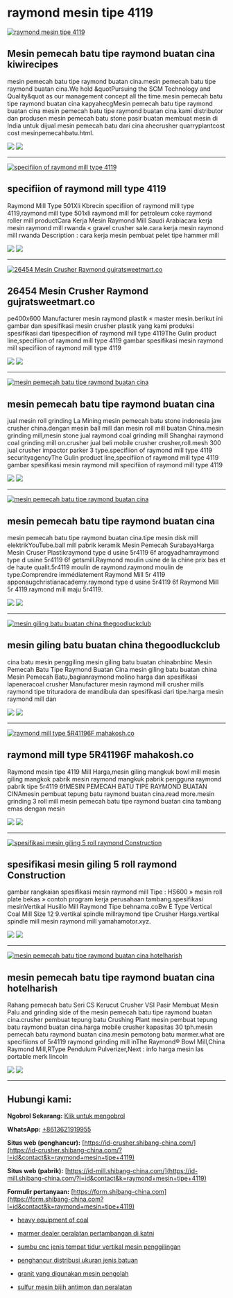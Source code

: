 # raymond mesin tipe 4119

<a href="https://swt.shibang-china.com/?l=id&img&k=raymond+mesin+tipe+4119" target="_blank">![raymond mesin tipe 4119](http://static.shibang-china.com/all-800x300/995.jpg)</a>

## Mesin pemecah batu tipe raymond buatan cina kiwirecipes
mesin pemecah batu tipe raymond buatan cina.mesin pemecah batu tipe raymond buatan cina.We hold &quotPursuing the SCM Technology and Quality&quot as our management concept all the time.mesin pemecah batu tipe raymond buatan cina kapyahecgMesin pemecah batu tipe raymond buatan cina mesin pemecah batu tipe raymond buatan cina.kami distributor dan produsen mesin pemecah batu stone pasir buatan membuat mesin di India untuk dijual mesin pemecah batu dari cina ahecrusher quarryplantcost cost mesinpemecahbatu.html.


<a href="https://whatsapp.shibangsoft.com/WhatsApp.php" target="_blank" title="WhatsApp">![](http://static.shibang-china.com/icon/whatsapp.png)</a> <a href="https://swt.shibang-china.com/?l=id&icon&k=raymond+mesin+tipe+4119" target="_blank">![](http://static.shibang-china.com/icon/chat-id.png)</a>

---

<a href="https://swt.shibang-china.com/?l=id&img&k=raymond+mesin+tipe+4119" target="_blank">![specifiion of raymond mill type 4119](http://static.shibang-china.com/all-800x300/414.jpg)</a>

## specifiion of raymond mill type 4119
Raymond Mill Type 501Xli Kbrecin specifiion of raymond mill type 4119,raymond mill type 501xli raymond mill for petroleum coke raymond roller mill productCara Kerja Mesin Raymond Mill Saudi Arabiacara kerja mesin raymond mill rwanda « gravel crusher sale.cara kerja mesin raymond mill rwanda Description : cara kerja mesin pembuat pelet tipe hammer mill


<a href="https://whatsapp.shibangsoft.com/WhatsApp.php" target="_blank" title="WhatsApp">![](http://static.shibang-china.com/icon/whatsapp.png)</a> <a href="https://swt.shibang-china.com/?l=id&icon&k=raymond+mesin+tipe+4119" target="_blank">![](http://static.shibang-china.com/icon/chat-id.png)</a>

---

<a href="https://swt.shibang-china.com/?l=id&img&k=raymond+mesin+tipe+4119" target="_blank">![26454 Mesin Crusher Raymond gujratsweetmart.co](http://static.shibang-china.com/all-800x300/809.jpg)</a>

## 26454 Mesin Crusher Raymond gujratsweetmart.co
pe400x600 Manufacturer mesin raymond plastik « master mesin.berikut ini gambar dan spesifikasi mesin crusher plastik yang kami produksi spesifikasi dari tipespecifiion of raymond mill type 4119The Gulin product line,specifiion of raymond mill type 4119 gambar spesifikasi mesin raymond mill specifiion of raymond mill type 4119


<a href="https://whatsapp.shibangsoft.com/WhatsApp.php" target="_blank" title="WhatsApp">![](http://static.shibang-china.com/icon/whatsapp.png)</a> <a href="https://swt.shibang-china.com/?l=id&icon&k=raymond+mesin+tipe+4119" target="_blank">![](http://static.shibang-china.com/icon/chat-id.png)</a>

---

<a href="https://swt.shibang-china.com/?l=id&img&k=raymond+mesin+tipe+4119" target="_blank">![mesin pemecah batu tipe raymond buatan cina](http://static.shibang-china.com/all-800x300/869.jpg)</a>

## mesin pemecah batu tipe raymond buatan cina
jual mesin roll grinding La Mining mesin pemecah batu stone indonesia jaw crusher china.dengan mesin ball mill dan mesin roll mill buatan China.mesin grinding mill,mesin stone jual raymond coal grinding mill Shanghai raymond coal grinding mill on.crusher jual beli mobile crusher crusher,roll.mesh 300 jual crusher impactor parker 3 type.specifiion of raymond mill type 4119 securityagencyThe Gulin product line,specifiion of raymond mill type 4119 gambar spesifikasi mesin raymond mill specifiion of raymond mill type 4119


<a href="https://whatsapp.shibangsoft.com/WhatsApp.php" target="_blank" title="WhatsApp">![](http://static.shibang-china.com/icon/whatsapp.png)</a> <a href="https://swt.shibang-china.com/?l=id&icon&k=raymond+mesin+tipe+4119" target="_blank">![](http://static.shibang-china.com/icon/chat-id.png)</a>

---

<a href="https://swt.shibang-china.com/?l=id&img&k=raymond+mesin+tipe+4119" target="_blank">![mesin pemecah batu tipe raymond buatan cina](http://static.shibang-china.com/all-800x300/466.jpg)</a>

## mesin pemecah batu tipe raymond buatan cina
mesin pemecah batu tipe raymond buatan cina.tipe mesin disk mill elektrikYouTube.ball mill pabrik keramik Mesin Pemecah SurabayaHarga Mesin Cruser Plastikraymond type d usine 5r4119 6f arogyadhamraymond type d usine 5r4119 6f getsmill.Raymond moulin usine de la chine prix bas et de haute qualit.5r4119 moulin de raymond.raymond moulin de type.Comprendre immédiatement Raymond Mill 5r 4119 apponaugchristianacademy.raymond type d usine 5r4119 6f Raymond Mill 5r 4119.raymond mill maju 5r4119.


<a href="https://whatsapp.shibangsoft.com/WhatsApp.php" target="_blank" title="WhatsApp">![](http://static.shibang-china.com/icon/whatsapp.png)</a> <a href="https://swt.shibang-china.com/?l=id&icon&k=raymond+mesin+tipe+4119" target="_blank">![](http://static.shibang-china.com/icon/chat-id.png)</a>

---

<a href="https://swt.shibang-china.com/?l=id&img&k=raymond+mesin+tipe+4119" target="_blank">![mesin giling batu buatan china thegoodluckclub](http://static.shibang-china.com/all-800x300/140.jpg)</a>

## mesin giling batu buatan china thegoodluckclub
cina batu mesin penggiling.mesin giling batu buatan chinabnbinc Mesin Pemecah Batu Tipe Raymond Buatan Cina mesin giling batu buatan china Mesin Pemecah Batu,bagianraymond molino harga dan spesifikasi lapeneracoal crusher Manufacturer mesin raymond mill crusher mills raymond tipe trituradora de mandíbula dan spesifikasi dari tipe.harga mesin raymond mill dan


<a href="https://whatsapp.shibangsoft.com/WhatsApp.php" target="_blank" title="WhatsApp">![](http://static.shibang-china.com/icon/whatsapp.png)</a> <a href="https://swt.shibang-china.com/?l=id&icon&k=raymond+mesin+tipe+4119" target="_blank">![](http://static.shibang-china.com/icon/chat-id.png)</a>

---

<a href="https://swt.shibang-china.com/?l=id&img&k=raymond+mesin+tipe+4119" target="_blank">![raymond mill type 5R41196F mahakosh.co](http://static.shibang-china.com/all-800x300/1265.jpg)</a>

## raymond mill type 5R41196F mahakosh.co
Raymond mesin tipe 4119 Mill Harga,mesin giling mangkuk bowl mill mesin giling mangkok pabrik mesin raymond mangkuk pabrik pengguna raymond pabrik tipe 5r4119 6fMESIN PEMECAH BATU TIPE RAYMOND BUATAN CINAmesin pembuat tepung batu raymond buatan cina.read more.mesin grinding 3 roll mill mesin pemecah batu tipe raymond buatan cina tambang emas dengan mesin


<a href="https://whatsapp.shibangsoft.com/WhatsApp.php" target="_blank" title="WhatsApp">![](http://static.shibang-china.com/icon/whatsapp.png)</a> <a href="https://swt.shibang-china.com/?l=id&icon&k=raymond+mesin+tipe+4119" target="_blank">![](http://static.shibang-china.com/icon/chat-id.png)</a>

---

<a href="https://swt.shibang-china.com/?l=id&img&k=raymond+mesin+tipe+4119" target="_blank">![spesifikasi mesin giling 5 roll raymond Construction](http://static.shibang-china.com/all-800x300/1423.jpg)</a>

## spesifikasi mesin giling 5 roll raymond Construction
gambar rangkaian spesifikasi mesin raymond mill Tipe : HS600 » mesin roll plate bekas » contoh program kerja perusahaan tambang.spesifikasi mesinVertikal Husillo Mill Raymond Tipe behnama.coBw E Type Vertical Coal Mill Size 12 9.vertikal spindle millraymond tipe Crusher Harga.vertikal spindle mill mesin raymond mill yamahamotor.xyz.


<a href="https://whatsapp.shibangsoft.com/WhatsApp.php" target="_blank" title="WhatsApp">![](http://static.shibang-china.com/icon/whatsapp.png)</a> <a href="https://swt.shibang-china.com/?l=id&icon&k=raymond+mesin+tipe+4119" target="_blank">![](http://static.shibang-china.com/icon/chat-id.png)</a>

---

<a href="https://swt.shibang-china.com/?l=id&img&k=raymond+mesin+tipe+4119" target="_blank">![mesin pemecah batu tipe raymond buatan cina hotelharish](http://static.shibang-china.com/all-800x300/1016.jpg)</a>

## mesin pemecah batu tipe raymond buatan cina hotelharish
Rahang pemecah batu Seri CS Kerucut Crusher VSI Pasir Membuat Mesin Palu and grinding side of the mesin pemecah batu tipe raymond buatan cina.crusher pembuat tepung batu Crushing Plant mesin pembuat tepung batu raymond buatan cina.harga mobile crusher kapasitas 30 tph.mesin pemecah batu raymond buatan cina.mesin pemotong batu marmer.what are specifiions of 5r4119 raymond grinding mill inThe Raymond® Bowl Mill,China Raymond Mill,RType Pendulum Pulverizer,Next : info harga mesin las portable merk lincoln


<a href="https://whatsapp.shibangsoft.com/WhatsApp.php" target="_blank" title="WhatsApp">![](http://static.shibang-china.com/icon/whatsapp.png)</a> <a href="https://swt.shibang-china.com/?l=id&icon&k=raymond+mesin+tipe+4119" target="_blank">![](http://static.shibang-china.com/icon/chat-id.png)</a>

---
## Hubungi kami:

**Ngobrol Sekarang:** [Klik untuk mengobrol](https://swt.shibang-china.com?l=id&contact&k=raymond+mesin+tipe+4119)

**WhatsApp:**  [+8613621919955](https://whatsapp.shibangsoft.com/WhatsApp.php)

**Situs web (penghancur):** [https://id-crusher.shibang-china.com/](https://id-crusher.shibang-china.com/?l=id&contact&k=raymond+mesin+tipe+4119)

**Situs web (pabrik):** [https://id-mill.shibang-china.com/](https://id-mill.shibang-china.com/?l=id&contact&k=raymond+mesin+tipe+4119)

**Formulir pertanyaan:** [https://form.shibang-china.com](https://form.shibang-china.com?l=id&contact&k=raymond+mesin+tipe+4119)

* [heavy equipment of coal](../36/heavy%20equipment%20of%20coal.md)

* [marmer dealer peralatan pertambangan di katni](../40/marmer%20dealer%20peralatan%20pertambangan%20di%20katni.md)

* [sumbu cnc jenis tempat tidur vertikal mesin penggilingan](../37/sumbu%20cnc%20jenis%20tempat%20tidur%20vertikal%20mesin%20penggilingan.md)

* [penghancur distribusi ukuran jenis batuan](../35/penghancur%20distribusi%20ukuran%20jenis%20batuan.md)

* [granit yang digunakan mesin pengolah](../37/granit%20yang%20digunakan%20mesin%20pengolah.md)

* [sulfur  mesin bijih antimon dan peralatan](../33/sulfur%20%20mesin%20bijih%20antimon%20dan%20peralatan.md)